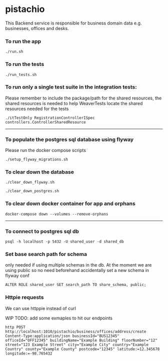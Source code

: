 # pistachio

This Backend service is responsible for business domain data e.g. businesses, offices and desks.

### To run the app

```
./run.sh
```

### To run the tests

```
./run_tests.sh
```

### To run only a single test suite in the integration tests:

Please remember to include the package/path for the shared resources,
the shared resources is needed to help WeaverTests locate the shared resources needed for the tests

```
./itTestOnly RegistrationControllerISpec controllers.ControllerSharedResource 
```

---

### To populate the postgres sql database using flyway

Please run the docker compose scripts

```
./setup_flyway_migrations.sh
```

### To clear down the database

```
./clear_down_flyway.sh
```

```
./clear_down_postgres.sh
```

### To clear down docker container for app and orphans
```
docker-compose down --volumes --remove-orphans
```

---

### To connect to postgres sql db

```
psql -h localhost -p 5432 -U shared_user -d shared_db
```

### Set base search path for schema

only needed if using multiple schemas in the db. At the moment we are using public so no need beforehand 
accidentally set a new schema in flyway conf

```
ALTER ROLE shared_user SET search_path TO share_schema, public;
```


### Httpie requests 

We can use httppie instead of curl

WIP TODO: add some exmaples to hit our endpoints
```
http POST http://localhost:1010/pistachio/business/offices/address/create Content-Type:application/json businessId="BUS12345" officeId="OFF12345" buildingName="Example Building" floorNumber="12" street="123 Example Street" city="Example City" country="Example Country" county="Example County" postcode="12345" latitude:=12.345678 longitude:=-98.765432
```